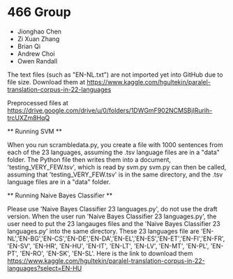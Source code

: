 # 466 Group
- Jionghao Chen
- Zi Xuan Zhang
- Brian Qi
- Andrew Choi
- Owen Randall

The text files (such as "EN-NL.txt") are not imported yet into GitHub due to file size. Download them at https://www.kaggle.com/hgultekin/paralel-translation-corpus-in-22-languages

Preprocessed files at https://drive.google.com/drive/u/0/folders/1DWGmF902NCMSBjIRurih-trcUXZm8HqQ


** Running SVM **

When you run scrambledata.py, you create a file with 1000 sentences from each of the 23 languages, assuming the .tsv language files are in a "data" folder.
The Python file then writes them into a document, 'testing_VERY_FEW.tsv', which is read by svm.py
svm.py can then be called, assuming that 'testing_VERY_FEW.tsv' is in the same directory, and the .tsv language files are in a "data" folder.

** Running Naive Bayes Classifier **

Please use 'Naive Bayes Classifier 23 languages.py', do not use the draft version. When the user run 'Naive Bayes Classifier 23 languages.py', the user need to put the 23 langauges files and the 'Naive Bayes Classifier 23 languages.py' into the same directory. These 23 languages file are 'EN-NL','EN-BG','EN-CS','EN-DE','EN-DA','EN-EL','EN-ES','EN-ET','EN-FI','EN-FR', 'EN-SV', 'EN-HR', 'EN-HU', 'EN-IT', 'EN-LT', 'EN-LV', 'EN-MT', 'EN-PL', 'EN-PT', 'EN-RO', 'EN-SK', 'EN-SL'. Here is the link to download them https://www.kaggle.com/hgultekin/paralel-translation-corpus-in-22-languages?select=EN-HU
